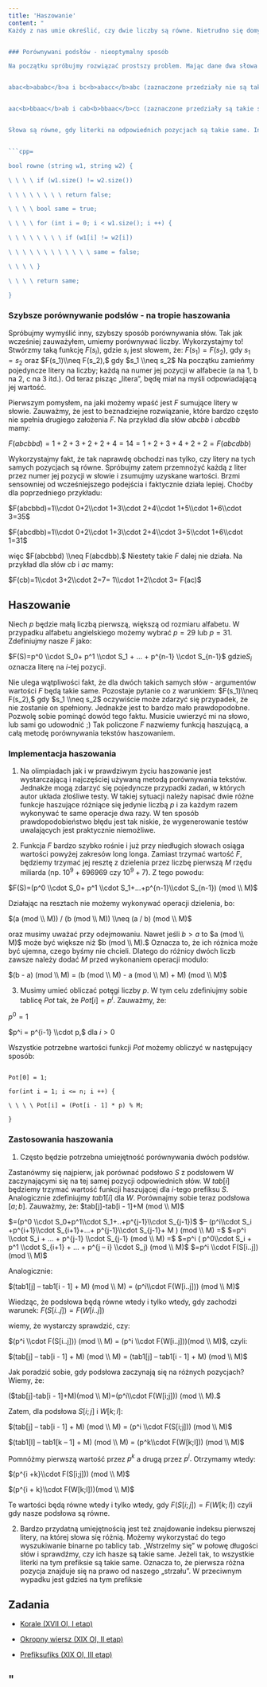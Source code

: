 ```yaml
---
title: 'Haszowanie'
content: "
Każdy z nas umie określić, czy dwie liczby są równe. Nietrudno się domyślić, że podobna umiejętność jest przydatna także w przypadku tekstów. Na dzisiejszej lekcji poznasz metodę haszowania. Jej zaletą jest stosunkowo łatwa implementacja i efektywność działania. Posiada również pewną wadę, ale o tym później.


### Porównywani podsłów - nieoptymalny sposób

Na początku spróbujmy rozwiązać prostszy problem. Mając dane dwa słowa $W$ i $S,$ chcielibyśmy sprawdzić, czy podsłowa $[i; j] W$ i $[k; l] S$ są takie same:


abac<b>ababc</b>a i bc<b>abacc</b>abc (zaznaczone przedziały nie są takie same)


aac<b>bbaac</b>ab i cab<b>bbaac</b>cc (zaznaczone przedziały są takie same)


Słowa są równe, gdy literki na odpowiednich pozycjach są takie same. Innymi słowy, jeśli zachodzi $W[i]=S[k], W[i+1]=S[k+1]...W[j]=S[l]$ to słowa są równe. W przeciwnym wypadku się różnią. Załóżmy, że $S$ i $W$ mają długość $n (1 \\leqslant n \\leqslant 10^6).$ Porównywanie kolejnych literek zajmuje $O(k - l + 1),$ czyli w najgorszym wypadku $O(n)$ czasu. Co gdybyśmy chcieli porównać w ten sposób $q (1 \\leqslant q \\leqslant 10^6)$ różnych par podsłów? Odbyłoby się to w czasie $O(qn),$ czyli w najgorszym wypadku $O(10^6 \\cdot 10^6) = O(10^{12}).$ Jeśli nie chcemy czekać kilku lat na wynik i nie mamysuperkomputera, musimy wymyślić lepszą metodę.


```cpp=

bool rowne (string w1, string w2) {

\ \ \ \ if (w1.size() != w2.size())

\ \ \ \ \ \ \ \ return false;

\ \ \ \ bool same = true;

\ \ \ \ for (int i = 0; i < w1.size(); i ++) {

\ \ \ \ \ \ \ \ if (w1[i] != w2[i])

\ \ \ \ \ \ \ \ \ \ \ \ same = false;

\ \ \ \ }

\ \ \ \ return same;

}

```


### Szybsze porównywanie podsłów - na tropie haszowania

Spróbujmy wymyślić inny, szybszy sposób porównywania słów. Tak jak wcześniej zauważyłem, umiemy porównywać liczby. Wykorzystajmy to! Stwórzmy taką funkcję $F(s_i),$ gdzie $s_i$ jest słowem, że: $F(s_1)=F(s_2),$ gdy $s_1=s_2$ oraz $F(s_1)\\neq F(s_2),$ gdy $s_1 \\neq s_2$ Na początku zamieńmy pojedyncze litery na liczby; każdą na numer jej pozycji w alfabecie (a na 1, b na 2, c na 3 itd.). Od teraz pisząc „litera”, będę miał na myśli odpowiadającą jej wartość.


Pierwszym pomysłem, na jaki możemy wpaść jest $F$ sumujące litery w słowie. Zauważmy, że jest to beznadziejne rozwiązanie, które bardzo często nie spełnia drugiego założenia $F.$ Na przykład dla słów $abcbb$ i $abcdbb$ mamy:


$F(abcbbd)=1+2+3+2+2+4 = 14 = 1+2+3+4+2+2 = F(abcdbb)$


Wykorzystajmy fakt, że tak naprawdę obchodzi nas tylko, czy litery na tych samych pozycjach są równe. Spróbujmy zatem przemnożyć każdą z liter przez numer jej pozycji w słowie i zsumujmy uzyskane wartości. Brzmi sensowniej od wcześniejszego podejścia i faktycznie działa lepiej. Choćby dla poprzedniego przykładu:


$F(abcbbd)=1\\cdot 0+2\\cdot 1+3\\cdot 2+4\\cdot 1+5\\cdot 1+6\\cdot 3=35$


$F(abcdbb)=1\\cdot 0+2\\cdot 1+3\\cdot 2+4\\cdot 3+5\\cdot 1+6\\cdot 1=31$


więc $F(abcbbd) \\neq F(abcdbb).$ Niestety takie $F$ dalej nie działa. Na przykład dla słów $cb$ i $ac$ mamy:


$F(cb)=1\\cdot 3+2\\cdot 2=7= 1\\cdot 1+2\\cdot 3= F(ac)$


## Haszowanie

Niech $p$ będzie małą liczbą pierwszą, większą od rozmiaru alfabetu. W przypadku alfabetu angielskiego możemy wybrać $p = 29$ lub $p = 31.$ Zdefiniujmy nasze $F$ jako:


$F(S)=p^0 \\cdot S_0+ p^1 \\cdot S_1 + ... + p^{n-1} \\cdot S_{n-1}$ gdzie$S_i$ oznacza literę na $i$-tej pozycji.


Nie ulega wątpliwości fakt, że dla dwóch takich samych słów - argumentów wartości $F$ będą takie same. Pozostaje pytanie co z warunkiem: $F(s_1)\\neq F(s_2),$ gdy $s_1 \\neq s_2$ oczywiście może zdarzyć się przypadek, że nie zostanie on spełniony. Jednakże jest to bardzo mało prawdopodobne. Pozwolę sobie pominąć dowód tego faktu. Musicie uwierzyć mi na słowo, lub sami go udowodnić ;) Tak policzone $F$ nazwiemy funkcją haszującą, a całą metodę porównywania tekstów haszowaniem.


### Implementacja haszowania

1. Na olimpiadach jak i w prawdziwym życiu haszowanie jest wystarczającą i najczęściej używaną metodą porównywania tekstów. Jednakże mogą zdarzyć się pojedyncze przypadki zadań, w których autor układa złośliwe testy. W takiej sytuacji należy napisać dwie różne funkcje haszujące różniące się jedynie liczbą $p$ i za każdym razem wykonywać te same operacje dwa razy. W ten sposób prawdopodobieństwo błędu jest tak niskie, że wygenerowanie testów uwalających jest praktycznie niemożliwe.


3. Funkcja $F$ bardzo szybko rośnie i już przy niedługich słowach osiąga wartości powyżej zakresów long longa. Zamiast trzymać wartość $F,$ będziemy trzymać jej resztę z dzielenia przez liczbę pierwszą $M$ rzędu miliarda (np. $10^9+696969$ czy $10^9+7$). Z tego powodu:


$F(S)=(p^0 \\cdot S_0+ p^1 \\cdot S_1+...+p^{n-1}\\cdot S_{n-1}) (mod \\ M)$


Działając na resztach nie możemy wykonywać operacji dzielenia, bo:


$(a (mod \\ M)) / (b (mod \\ M)) \\neq (a / b) (mod \\ M)$


oraz musimy uważać przy odejmowaniu. Nawet jeśli $b > a$ to $a (mod \\ M)$ może być większe niż $b (mod \\ M).$ Oznacza to, że ich różnica może być ujemna, czego byśmy nie chcieli. Dlatego do różnicy dwóch liczb zawsze należy dodać $M$ przed wykonaniem operacji modulo:


$(b - a) (mod \\ M) = (b (mod \\ M) - a (mod \\ M) + M) (mod \\ M)$


3. Musimy umieć obliczać potęgi liczby $p.$ W tym celu zdefiniujmy sobie tablicę $Pot$ tak, że $Pot[i] = p ^ i.$ Zauważmy, że:


$p^0 = 1$


$p^i = p^{i-1} \\cdot p,$ dla $i > 0$


Wszystkie potrzebne wartości funkcji $Pot$ możemy obliczyć w następujący sposób:


```cpp=

Pot[0] = 1;

for(int i = 1; i <= n; i ++) {

\ \ \ \ Pot[i] = (Pot[i - 1] * p) % M;

}

```


### Zastosowania haszowania

1. Często będzie potrzebna umiejętność porównywania dwóch podsłów.


Zastanówmy się najpierw, jak porównać podsłowo $S$ z podsłowem W zaczynającymi się na tej samej pozycji odpowiednich słów. W $tab[i]$ będziemy trzymać wartość funkcji haszującej dla $i$-tego prefiksu $S.$ Analogicznie zdefiniujmy $tab1[i]$ dla $W.$ Porównajmy sobie teraz podsłowa $[a;b].$ Zauważmy, że:
$tab[j]-tab[i - 1]+M (mod \\ M)$


$=(p^0 \\cdot S_0+p^1\\cdot S_1+..+p^{j-1}\\cdot S_{j-1})$ $– (p^i\\cdot S_i +p^{i+1}\\cdot S_{i+1}+...+ p^{j-1}\\cdot S_{j-1}+ M ) (mod \\ M) =$ $=p^i \\cdot S_i + … + p^{j-1} \\cdot S_{j-1} (mod \\ M) =$ $=p^i ( p^0\\cdot S_i + p^1 \\cdot S_{i+1} + … + p^{j – i} \\cdot S_j) (mod \\ M)$
$=p^i \\cdot F(S[i..j]) (mod \\ M)$


Analogicznie:


$(tab1[j] – tab1[i - 1] + M) (mod \\ M) = (p^i\\cdot F(W[i..j])) (mod \\ M)$


Wiedząc, że podsłowa będą równe wtedy i tylko wtedy, gdy zachodzi warunek:
$F(S[i..j]) = F(W[i..j])$


wiemy, że wystarczy sprawdzić, czy:


$(p^i \\cdot F(S[i..j])) (mod \\ M) = (p^i \\cdot F(W[i..j]))(mod \\ M)$, czyli:


$(tab[j] – tab[i - 1] + M) (mod \\ M) = (tab1[j] – tab1[i - 1] + M) (mod \\ M)$


Jak poradzić sobie, gdy podsłowa zaczynają się na różnych pozycjach? Wiemy, że:


($tab[j]-tab[i - 1]+M)(mod \\ M)=(p^i\\cdot F(W[i;j])) (mod \\ M).$


Zatem, dla podsłowa $S[i;j]$ i $W[k;l]$:

$(tab[j] – tab[i - 1] + M) (mod \\ M) = (p^i \\cdot F(S[i;j])) (mod \\ M)$

$(tab1[l] – tab1[k – 1] + M) (mod \\ M) = (p^k\\cdot F(W[k;l])) (mod \\ M)$


Pomnóżmy pierwszą wartość przez $p^k$ a drugą przez $p^i.$ Otrzymamy wtedy:

$(p^{i +k}\\cdot F(S[i;j])) (mod \\ M)$

$(p^{i + k}\\cdot F(W[k;l]))(mod \\ M)$


Te wartości będą równe wtedy i tylko wtedy, gdy $F(S[i;j]) = F(W[k;l])$ czyli gdy nasze podsłowa są równe.


2. Bardzo przydatną umiejętnością jest też znajdowanie indeksu pierwszej litery, na której słowa się różnią. Możemy wykorzystać do tego wyszukiwanie binarne po tablicy tab. „Wstrzelmy się” w połowę długości słów i sprawdźmy, czy ich hasze są takie same. Jeżeli tak, to wszystkie literki na tym prefiksie są takie same. Oznacza to, że pierwsza różna pozycja znajduje się na prawo od naszego „strzału”. W przeciwnym wypadku jest gdzieś na tym prefiksie


## Zadania

- [Korale (XVII OI, I etap)](https://szkopul.edu.pl/problemset/problem/6x4-Pmy-UoyrQpi19NsAz6Rn/site/?key=statement)

- [Okropny wiersz (XIX OI, II etap)](https://szkopul.edu.pl/problemset/problem/h9erYqBkPcC8KtSvLhMzhgjw/site/?key=statement)

- [Prefiksufiks (XIX OI, III etap)](https://szkopul.edu.pl/problemset/problem/oFbHZH1QYy8yYlyN9AezBIZb/site/?key=statement)

"
---
```

